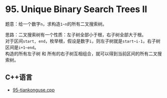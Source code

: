 # 95. Unique Binary Search Trees II  


题意：给一个数字`n`，求构造`1~n`的所有二叉搜索树。  


思路：二叉搜索树有一个性质：左子树全部小于根，右子树全部大于根。  
对于区间`start, end`，枚举根，假设是数字`i`，则左子树就是`start~i-1`，右子树区间是`i+1~end`。  
构造的所有左子树 和 所有的右子树互相组合，就可以得到当前区间的所有二叉搜索树。  


## C++语言  


* [95-tiankonguse.cpp](./95-tiankonguse.cpp)  



